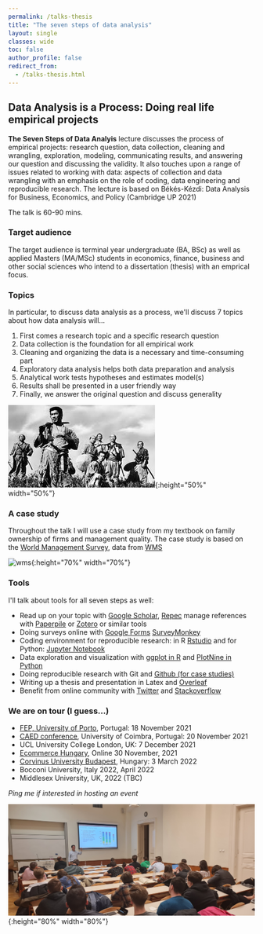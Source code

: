 ```yaml
---
permalink: /talks-thesis
title: "The seven steps of data analysis"
layout: single
classes: wide
toc: false
author_profile: false
redirect_from:
  - /talks-thesis.html
---
```





## Data Analysis is a Process: Doing real life empirical projects 

**The Seven Steps of Data Analyis**  lecture discusses the process of empirical projects: research question, data collection, cleaning and wrangling, exploration, modeling, communicating results, and answering our question and discussing the validity. It also touches upon a range of issues related to working with data: aspects of collection and data wrangling with an emphasis on the role of coding, data engineering and reproducible research.  The lecture is based on Békés-Kézdi: Data Analysis for Business, Economics, and Policy (Cambridge UP 2021) 

The talk is 60-90 mins. 

### Target audience
The target audience is terminal year undergraduate  (BA, BSc) as well as applied Masters (MA/MSc) students in economics, finance, business and other social sciences who intend to a dissertation (thesis) with an emprical focus. 


### Topics

In particular, to discuss data analysis as a process, we'll discuss 7 topics about how data analysis will...

1. First comes a research topic and a specific research question
2. Data collection is the foundation for all empirical work
3. Cleaning and organizing the data is a necessary and time-consuming part
4. Exploratory data analysis helps both data preparation and analysis
5. Analytical work tests hypotheses and estimates model(s)
6. Results shall be presented in a user friendly way
7. Finally, we answer the original question and discuss generality

![7 samurai](images/7samurai.jpg){:height="50%" width="50%"}



### A case study
Throughout the talk I will use a case study from my textbook on family ownership of firms and management quality. The case study is based on the [World Management Survey](https://gabors-data-analysis.com/casestudies/#ch21a-founderfamily-ownership-and-quality-of-management), data from [WMS](https://gabors-data-analysis.com/datasets/wms-management-survey/)

![wms](images/wms.png){:height="70%" width="70%"}


### Tools
 I'll talk about tools for all seven steps as well: 

* Read up on your topic with  [Google Scholar](https://scholar.google.com/), [Repec](https://ideas.repec.org/) manage references with [Paperpile](https://paperpile.com/) or [Zotero](https://www.zotero.org/) or similar tools
* Doing surveys online with [Google Forms](https://docs.google.com/forms/u/0) [SurveyMonkey](https://www.surveymonkey.com)
* Coding environment for reproducible research: in R [Rstudio](https://www.rstudio.com/products/rstudio/) and for Python: [Jupyter Notebook](https://jupyter.org/) 
*  Data exploration and visualization with [ggplot in R](https://ggplot2.tidyverse.org/) and [PlotNine in Python](https://plotnine.readthedocs.io/en/stable/)
* Doing reproducible research with Git and [Github (for case studies)](https://github.com/gabors-data-analysis/da_case_studies)
* Writing up a thesis and presentation in Latex and  [Overleaf](https://www.overleaf.com)
* Benefit from online community with [Twitter](https://twitter.com) and [Stackoverflow](https://stackoverflow.com/)
    

### We are on tour (I guess...)

* [FEP, University of Porto](https://sigarra.up.pt/fep/pt/noticias_geral.ver_noticia?p_nr=37529), Portugal: 18 November 2021
* [CAED conference](https://www.uc.pt/en/uid/ceber/CAED2021/schedule), University of Coimbra, Portugal: 20 November 2021 
* UCL University College London, UK: 7 December 2021
* [Ecommerce Hungary](https://ecommerce.hu/esemenyek/talalkozas-egy-adattudossal-i-ech-meetup/), Online 30 November, 2021
* [Corvinus University Budapest](https://www.uni-corvinus.hu/event/az-adatelemzes-het-lepese/), Hungary: 3 March 2022
* Bocconi University, Italy 2022, April 2022
* Middlesex University, UK, 2022 (TBC)


*Ping me if interested in hosting an event*

![Corvinus](images/bekes-corvinus-talk2.jpg){:height="80%" width="80%"}

